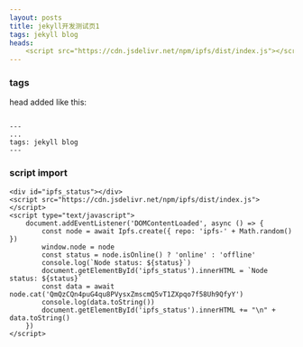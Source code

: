 ```yaml
---
layout: posts
title: jekyll开发测试页1
tags: jekyll blog
heads: 
    <script src="https://cdn.jsdelivr.net/npm/ipfs/dist/index.js"></script>
---
```


### tags
head added like this:

```text

---
...
tags: jekyll blog
---

```

### script import
<div id="ipfs_status"></div>
<script src="https://cdn.jsdelivr.net/npm/ipfs/dist/index.js"></script>
<script type="text/javascript">
    document.addEventListener('DOMContentLoaded', async () => {
        const node = await Ipfs.create({ repo: 'ipfs-' + Math.random() })
        window.node = node
        const status = node.isOnline() ? 'online' : 'offline'
        console.log(`Node status: ${status}`)
        document.getElementById('ipfs_status').innerHTML = `Node status: ${status}`
        const data = await node.cat('QmQzCQn4puG4qu8PVysxZmscmQ5vT1ZXpqo7f58Uh9QfyY')
        console.log(data.toString())
        document.getElementById('ipfs_status').innerHTML += "\n" + data.toString()
    })
</script>

```text
<div id="ipfs_status"></div>
<script src="https://cdn.jsdelivr.net/npm/ipfs/dist/index.js"></script>
<script type="text/javascript">
    document.addEventListener('DOMContentLoaded', async () => {
        const node = await Ipfs.create({ repo: 'ipfs-' + Math.random() })
        window.node = node
        const status = node.isOnline() ? 'online' : 'offline'
        console.log(`Node status: ${status}`)
        document.getElementById('ipfs_status').innerHTML = `Node status: ${status}`
        const data = await node.cat('QmQzCQn4puG4qu8PVysxZmscmQ5vT1ZXpqo7f58Uh9QfyY')
        console.log(data.toString())
        document.getElementById('ipfs_status').innerHTML += "\n" + data.toString()
    })
</script>

```


